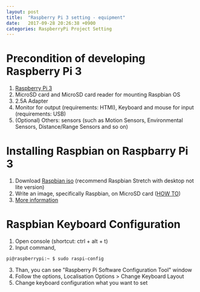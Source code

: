 ```yaml
---
layout: post
title:  "Raspberry Pi 3 setting - equipment"
date:   2017-09-28 20:26:38 +0900
categories: RaspberryPi Project Setting
---
```

# Precondition of developing Raspberry Pi 3
1. [Raspberry Pi 3](https://www.raspberrypi.org/products/raspberry-pi-3-model-b/)
2. MicroSD card and MicroSD card reader for mounting Raspbian OS
3. 2.5A Adapter
4. Monitor for output (requirements: HTMI), Keyboard and mouse for input (requirements: USB)
5. (Optional) Others: sensors (such as Motion Sensors, Environmental Sensors, Distance/Range Sensors and so on)

# Installing Raspbian on Raspbarry Pi 3
1. Download [Raspbian iso](https://www.raspberrypi.org/downloads/raspbian/) (recommend Raspbian Stretch with desktop not lite version)
2. Write an image, specifically Raspbian, on MicroSD card ([HOW TO](https://www.raspberrypi.org/documentation/installation/installing-images/README.md))
3. [More information](https://www.raspberrypi.org/help/)

# Raspbian Keyboard Configuration
1. Open console (shortcut: ctrl + alt + t)
2. Input command, 
```
pi@raspberrypi:~ $ sudo raspi-config
```
3. Than, you can see "Raspberry Pi Software Configuration Tool" window
4. Follow the options, Localisation Options > Change Keyboard Layout
5. Change keyboard configuration what you want to set
